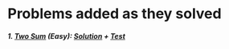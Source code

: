 # Problems added as they solved
##### 1. [Two Sum](https://leetcode.com/problems/two-sum/) (Easy): [Solution](solutions/two_sum.py) + [Test](test/test_two_sum.py)

